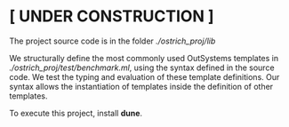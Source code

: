 # [ UNDER CONSTRUCTION ]

The project source code is in the folder *./ostrich_proj/lib*

We structurally define the most commonly used OutSystems templates in *./ostrich_proj/test/benchmark.ml*, using the syntax defined in the source code. We test the typing and evaluation of these template definitions. Our syntax allows the instantiation of templates inside the definition of other templates.

To execute this project, install **dune**.
